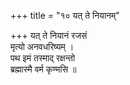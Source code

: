 +++
title = "१० यत् ते नियानम्"

+++
यत् ते नियानं रजसं  
मृत्यो अनवधरिष्यम् ।  
पथ इमं तस्माद् रक्षन्तो  
ब्रह्मास्मै वर्म कृण्मसि ॥